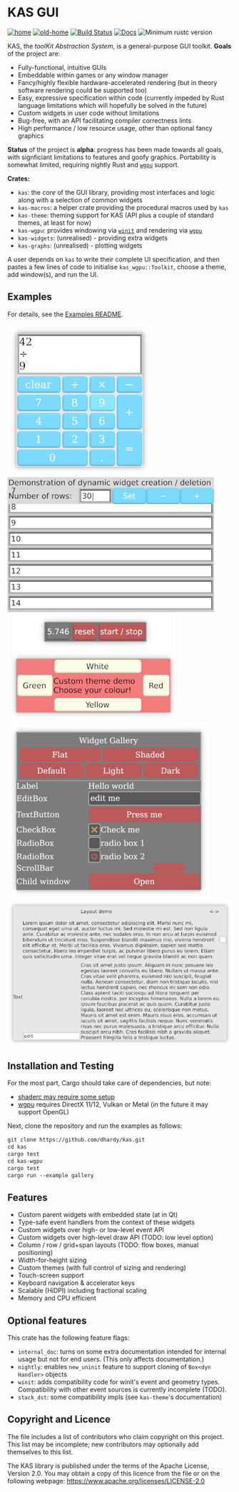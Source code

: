 KAS GUI
==========

[![home](https://img.shields.io/badge/GitHub-home-blue)](https://github.com/dhardy/kas)
[![old-home](https://img.shields.io/badge/GitLab-old--home-blueviolet)](https://gitlab.com/dhardy/kas)
[![Build Status](https://travis-ci.com/dhardy/kas.svg?branch=master)](https://travis-ci.com/dhardy/kas)
[![Docs](https://docs.rs/kas/badge.svg)](https://docs.rs/kas)
![Minimum rustc version](https://img.shields.io/badge/rustc-nightly-lightgray.svg)

KAS, the *toolKit Abstraction System*, is a general-purpose GUI toolkit.
**Goals** of the project are:

-   Fully-functional, intuitive GUIs
-   Embeddable within games or any window manager
-   Fancy/highly flexible hardware-accelerated rendering
    (but in theory software rendering could be supported too)
-   Easy, expressive specification within code (currently impeded by
    Rust language limitations which will hopefully be solved in the future)
-   Custom widgets in user code without limitations
-   Bug-free, with an API facilitating compiler correctness lints
-   High performance / low resource usage, other than optional fancy graphics

**Status** of the project is **alpha**: progress has been made towards all
goals, with signficiant limitations to features and goofy graphics.
Portability is somewhat limited, requiring nightly Rust and [`wgpu`] support.

**Crates:**

-   `kas`: the *core* of the GUI library, providing most interfaces and logic
    along with a selection of common widgets
-   `kas-macros`: a helper crate providing the procedural macros used by `kas`
-   `kas-theme`: theming support for KAS (API plus a couple of standard themes,
    at least for now)
-   `kas-wgpu`: provides windowing via [`winit`] and rendering via [`wgpu`]
-   `kas-widgets`: (unrealised) - providing extra widgets
-   `kas-graphs`: (unrealised) - plotting widgets

A user depends on `kas` to write their complete UI specification, and then
pastes a few lines of code to initialise `kas_wgpu::Toolkit`, choose a theme,
add window(s), and run the UI.

[`winit`]: https://github.com/rust-windowing/winit/
[`wgpu`]: https://github.com/gfx-rs/wgpu-rs


Examples
---------

For details, see the [Examples README](kas-wgpu/examples/README.md).

![Calculator](screenshots/calculator.png) ![Dynamic](screenshots/dynamic.png)
![Stopwatch and Custom-Theme](screenshots/stopwatch-and-theme.png) ![Gallery](screenshots/gallery.png)
![Layout](screenshots/layout.png)


Installation and Testing
------------------------

For the most part, Cargo should take care of dependencies, but note:

-   [shaderc may require some setup](https://github.com/google/shaderc-rs#setup)
-   [wgpu](https://github.com/gfx-rs/wgpu-rs) requires DirectX 11/12, Vulkan or
    Metal (in the future it may support OpenGL)

Next, clone the repository and run the examples as follows:

```
git clone https://github.com/dhardy/kas.git
cd kas
cargo test
cd kas-wgpu
cargo test
cargo run --example gallery
```


Features
----------

-   Custom parent widgets with embedded state (at in Qt)
-   Type-safe event handlers from the context of these widgets
-   Custom widgets over high- or low-level event API
-   Custom widgets over high-level draw API (TODO: low level option)
-   Column / row / grid+span layouts (TODO: flow boxes, manual positioning)
-   Width-for-height sizing
-   Custom themes (with full control of sizing and rendering)
-   Touch-screen support
-   Keyboard navigation & accelerator keys
-   Scalable (HiDPI) including fractional scaling
-   Memory and CPU efficient


Optional features
-------

This crate has the following feature flags:

-   `internal_doc`: turns on some extra documentation intended for internal
    usage but not for end users. (This only affects documentation.)
-   `nightly`: enables `new_uninit` feature to support cloning of
    `Box<dyn Handler>` objects
-   `winit`: adds compatibility code for winit's event and geometry types.
    Compatibility with other event sources is currently incomplete (TODO).
-   `stack_dst`: some compatibility impls (see `kas-theme`'s documentation)


Copyright and Licence
-------

The <COPYRIGHT> file includes a list of contributors who claim copyright on this
project. This list may be incomplete; new contributors may optionally add
themselves to this list.

The KAS library is published under the terms of the Apache License, Version 2.0.
You may obtain a copy of this licence from the <LICENSE-APACHE> file or on
the following webpage: <https://www.apache.org/licenses/LICENSE-2.0>
